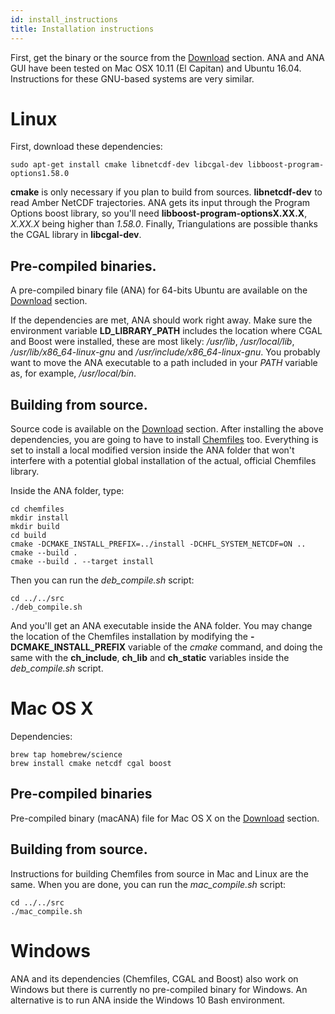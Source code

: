```yaml
---
id: install_instructions 
title: Installation instructions
---
```


First, get the binary or the source from the
[Download](https://github.com/lionixevolve/ana/releases) section.
ANA and ANA GUI have been tested on Mac OSX 10.11 (El Capitan) and Ubuntu 16.04.
Instructions for these GNU-based systems are very similar.


# Linux
First, download these dependencies:
```
sudo apt-get install cmake libnetcdf-dev libcgal-dev libboost-program-options1.58.0
```
**cmake** is only necessary if you plan to build from sources. **libnetcdf-dev**
to read Amber NetCDF trajectories. 
ANA gets its input through the Program Options boost library, so you'll need
**libboost-program-optionsX.XX.X**, *X.XX.X* being higher than *1.58.0*. 
Finally, Triangulations are possible thanks the CGAL library in **libcgal-dev**.

## Pre-compiled binaries.
A pre-compiled binary file (ANA) for 64-bits Ubuntu are available on the
[Download](https://github.com/lionixevolve/ana/releases) section.

If the dependencies are met, ANA should work right away. Make sure the
environment variable **LD_LIBRARY_PATH** includes the
location where CGAL and Boost were installed, these are most likely: */usr/lib*,
*/usr/local/lib*, */usr/lib/x86_64-linux-gnu* and */usr/include/x86_64-linux-gnu*.
You probably want to move the ANA executable to a path included in your *PATH*
variable as, for example, */usr/local/bin*.

## Building from source.
Source code is available on the
[Download](https://github.com/lionixevolve/ana/releases) section. After
installing the above dependencies, you are going to have to install
[Chemfiles](http://chemfiles.org/chemfiles/0.7.4/installation.html) too.
Everything is set to install a local modified version inside the ANA folder that
won't interfere with a potential global installation of the actual, official
Chemfiles library.

Inside the ANA folder, type:
```
cd chemfiles
mkdir install
mkdir build
cd build
cmake -DCMAKE_INSTALL_PREFIX=../install -DCHFL_SYSTEM_NETCDF=ON ..
cmake --build .
cmake --build . --target install
```
Then you can run the *deb_compile.sh* script:
```
cd ../../src
./deb_compile.sh
```
And you'll get an ANA executable inside the ANA folder. You may change the location of the Chemfiles installation by modifying
the **-DCMAKE_INSTALL_PREFIX** variable of the *cmake* command, and doing the same with the **ch_include**, **ch_lib** and **ch_static**
variables inside the *deb_compile.sh* script.

# Mac OS X

Dependencies:
```
brew tap homebrew/science
brew install cmake netcdf cgal boost
```

## Pre-compiled binaries

Pre-compiled binary (macANA) file for Mac OS X on the 
[Download](https://github.com/lionixevolve/ana/releases) section.

## Building from source.

Instructions for building Chemfiles from source in Mac and Linux are the same.
When you are done, you can run the *mac_compile.sh* script:
```
cd ../../src
./mac_compile.sh
```

# Windows 

ANA and its dependencies (Chemfiles, CGAL and Boost) also work on Windows but
there is currently no pre-compiled binary for Windows. 
An alternative is to run ANA inside the Windows 10 Bash environment.
